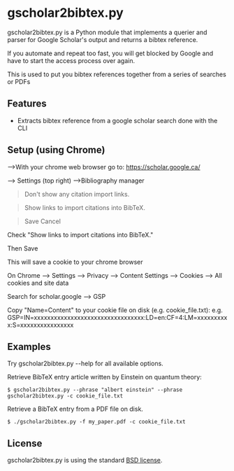 gscholar2bibtex.py
==================

gscholar2bibtex.py is a Python module that implements a querier and parser for Google Scholar's output and returns a bibtex reference.

If you automate and repeat too fast, you will get blocked by Google and have to start the access process over again.

This is used to put you bibtex references together from a series of searches or PDFs


Features
--------

* Extracts bibtex reference from a google scholar search done with the CLI


Setup (using Chrome)
--------------------

-->With your chrome web browser go to:
https://scholar.google.ca/

--> Settings (top right)
    -->Bibliography manager

>Don't show any citation import links.

>Show links to import citations into BibTeX.

>Save Cancel

Check "Show links to import citations into BibTeX."

Then Save

This will save a cookie to your chrome browser

On Chrome
--> Settings
    --> Privacy
        --> Content Settings
            --> Cookies
                --> All cookies and site data

Search for scholar.google
    --> GSP

Copy "Name=Content" to your cookie file on disk (e.g. cookie_file.txt):
e.g.
GSP=IN=xxxxxxxxxxxxxxxxxxxxxxxxxxxxxxxxx:LD=en:CF=4:LM=xxxxxxxxxx:S=xxxxxxxxxxxxxxxx


Examples
--------

Try gscholar2bibtex.py --help for all available options.

Retrieve BibTeX entry article written by Einstein on quantum theory:

    $ gscholar2bibtex.py --phrase "albert einstein" --phrase gscholar2bibtex.py -c cookie_file.txt

Retrieve a BibTeX entry from a PDF file on disk.

    $ ./gscholar2bibtex.py -f my_paper.pdf -c cookie_file.txt


License
-------

gscholar2bibtex.py is using the standard [BSD license](http://opensource.org/licenses/BSD-2-Clause).
